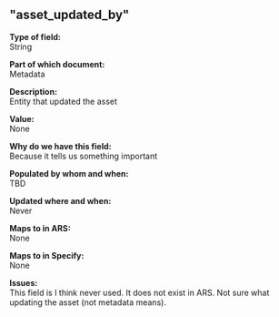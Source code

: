 ## "asset_updated_by"

**Type of field:**  
String  

**Part of which document:**  
Metadata

**Description:**  
Entity that updated the asset  

**Value:**  
None  

**Why do we have this field:**  
Because it tells us something important  

**Populated by whom and when:**  
TBD  

**Updated where and when:**  
Never  

**Maps to in ARS:**  
None

**Maps to in Specify:**  
None

**Issues:**  
This field is I think never used. It does not exist in ARS. Not sure what updating the asset (not metadata means).


